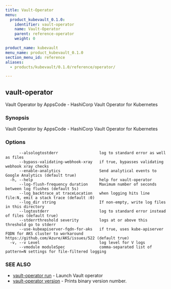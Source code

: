 ```yaml
---
title: Vault-Operator
menu:
  product_kubevault_0.1.0:
    identifier: vault-operator
    name: Vault-Operator
    parent: reference-operator
    weight: 0

product_name: kubevault
menu_name: product_kubevault_0.1.0
section_menu_id: reference
aliases:
  - products/kubevault/0.1.0/reference/operator/

---
```

## vault-operator

Vault Operator by AppsCode - HashiCorp Vault Operator for Kubernetes

### Synopsis

Vault Operator by AppsCode - HashiCorp Vault Operator for Kubernetes

### Options

```
      --alsologtostderr                  log to standard error as well as files
      --bypass-validating-webhook-xray   if true, bypasses validating webhook xray checks
      --enable-analytics                 Send analytical events to Google Analytics (default true)
  -h, --help                             help for vault-operator
      --log-flush-frequency duration     Maximum number of seconds between log flushes (default 5s)
      --log_backtrace_at traceLocation   when logging hits line file:N, emit a stack trace (default :0)
      --log_dir string                   If non-empty, write log files in this directory
      --logtostderr                      log to standard error instead of files (default true)
      --stderrthreshold severity         logs at or above this threshold go to stderr
      --use-kubeapiserver-fqdn-for-aks   if true, uses kube-apiserver FQDN for AKS cluster to workaround https://github.com/Azure/AKS/issues/522 (default true)
  -v, --v Level                          log level for V logs
      --vmodule moduleSpec               comma-separated list of pattern=N settings for file-filtered logging
```

### SEE ALSO

* [vault-operator run](/docs/reference/operator/vault-operator_run.md)	 - Launch Vault operator
* [vault-operator version](/docs/reference/operator/vault-operator_version.md)	 - Prints binary version number.

